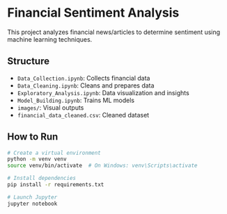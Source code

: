 # Financial Sentiment Analysis

This project analyzes financial news/articles to determine sentiment using machine learning techniques.

## Structure

- `Data_Collection.ipynb`: Collects financial data
- `Data_Cleaning.ipynb`: Cleans and prepares data
- `Exploratory_Analysis.ipynb`: Data visualization and insights
- `Model_Building.ipynb`: Trains ML models
- `images/`: Visual outputs
- `financial_data_cleaned.csv`: Cleaned dataset

## How to Run

```bash
# Create a virtual environment
python -m venv venv
source venv/bin/activate  # On Windows: venv\Scripts\activate

# Install dependencies
pip install -r requirements.txt

# Launch Jupyter
jupyter notebook
